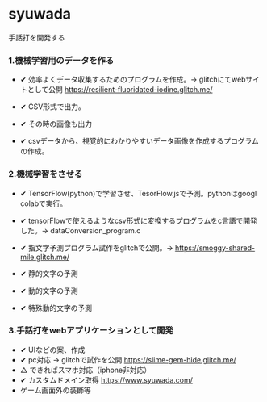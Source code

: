 # syuwada
手話打を開発する

### 1.機械学習用のデータを作る
  - ✔ 効率よくデータ収集するためのプログラムを作成。→ glitchにてwebサイトとして公開 https://resilient-fluoridated-iodine.glitch.me/
  - ✔ CSV形式で出力。
  - ✔ その時の画像も出力

  - ✔ csvデータから、視覚的にわかりやすいデータ画像を作成するプログラムの作成。


### 2.機械学習をさせる
  - ✔ TensorFlow(python)で学習させ、TesorFlow.jsで予測。pythonはgoogl colabで実行。
  - ✔ tensorFlowで使えるようなcsv形式に変換するプログラムをc言語で開発した。→ dataConversion_program.c
  - ✔ 指文字予測プログラム試作をglitchで公開。→ https://smoggy-shared-mile.glitch.me/

  - ✔ 静的文字の予測
  - ✔ 動的文字の予測
  - ✔ 特殊動的文字の予測
  
### 3.手話打をwebアプリケーションとして開発
  - ✔ UIなどの案、作成
  - ✔ pc対応 → glitchで試作を公開 https://slime-gem-hide.glitch.me/
  - △ できればスマホ対応（iphone非対応）
  - ✔ カスタムドメイン取得 https://www.syuwada.com/
  - ゲーム画面外の装飾等
